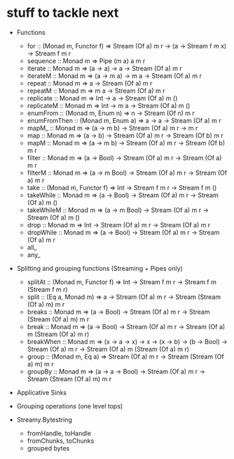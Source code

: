 # stuff to tackle next

- Functions
    - for :: (Monad m, Functor f) => Stream (Of a) m r -> (a -> Stream f m x) -> Stream f m r
    - sequence :: Monad m => Pipe (m a) a m r
    - iterate :: Monad m => (a -> a) -> a -> Stream (Of a) m r 
    - iterateM :: Monad m => (a -> m a) -> m a -> Stream (Of a) m r
    - repeat :: Monad m => a -> Stream (Of a) m r
    - repeatM :: Monad m => m a -> Stream (Of a) m r
    - replicate :: Monad m => Int -> a -> Stream (Of a) m ()
    - replicateM :: Monad m => Int -> m a -> Stream (Of a) m ()
    - enumFrom :: (Monad m, Enum n) => n -> Stream (Of n) m r
    - enumFromThen :: (Monad m, Enum a) => a -> a -> Stream (Of a) m r
    - mapM_ :: Monad m => (a -> m b) -> Stream (Of a) m r -> m r
    - map :: Monad m => (a -> b) -> Stream (Of a) m r -> Stream (Of b) m r 
    - mapM :: Monad m => (a -> m b) -> Stream (Of a) m r -> Stream (Of b) m r
    - filter :: Monad m => (a -> Bool) -> Stream (Of a) m r -> Stream (Of a) m r
    - filterM :: Monad m => (a -> m Bool) -> Stream (Of a) m r -> Stream (Of a) m r
    - take :: (Monad m, Functor f) => Int -> Stream f m r -> Stream f m () 
    - takeWhile :: Monad m => (a -> Bool) -> Stream (Of a) m r -> Stream (Of a) m ()
    - takeWhileM :: Monad m => (a -> m Bool) -> Stream (Of a) m r -> Stream (Of a) m ()
    - drop :: Monad m => Int -> Stream (Of a) m r -> Stream (Of a) m r
    - dropWhile :: Monad m => (a -> Bool) -> Stream (Of a) m r -> Stream (Of a) m r
    - all_
    - any_

- Splitting and grouping functions (Streaming + Pipes only)
    - splitAt :: (Monad m, Functor f) => Int -> Stream f m r -> Stream f m (Stream f m r)
    - split :: (Eq a, Monad m) => a -> Stream (Of a) m r -> Stream (Stream (Of a) m) m r
    - breaks :: Monad m => (a -> Bool) -> Stream (Of a) m r -> Stream (Stream (Of a) m) m r
    - break :: Monad m => (a -> Bool) -> Stream (Of a) m r -> Stream (Of a) m (Stream (Of a) m r)
    - breakWhen :: Monad m => (x -> a -> x) -> x -> (x -> b) -> (b -> Bool) -> Stream (Of a) m r -> Stream (Of a) m (Stream (Of a) m r)
    - group :: (Monad m, Eq a) => Stream (Of a) m r -> Stream (Stream (Of a) m) m r
    - groupBy :: Monad m => (a -> a -> Bool) -> Stream (Of a) m r -> Stream (Stream (Of a) m) m r

- Applicative Sinks

- Grouping operations (one level tops)

- Streamy.Bytestring
    - fromHandle, toHandle
    - fromChunks, toChunks
    - grouped bytes
    
